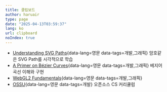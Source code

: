 ```yaml
---
title: 클립보드
author: haruair
type: page
date: "2025-04-13T03:59:37"
lang: ko
url: clipboard
noIndex: true
---
```


<div class="bookmark-tags --col-1"></div>

- [Understanding SVG Paths](https://www.nan.fyi/svg-paths){data-lang=영문 data-tags=개발,그래픽} 암호같은 SVG Path를 시각적으로 학습
- [A Primer on Bézier Curves](https://pomax.github.io/bezierinfo/){data-lang=영문 data-tags=개발,그래픽} 베지어 곡선 이해와 구현
- [WebGL2 Fundamentals](https://webgl2fundamentals.org/){data-lang=영문 data-tags=개발,그래픽}
- [OSSU](https://github.com/ossu/computer-science){data-lang=영문 data-tags=개발} 오픈소스 CS 커리큘럼

<!-- @template bookmarks -->

